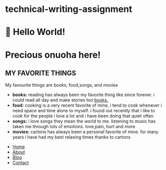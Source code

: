 # technical-writing-assignment
<!DOCTYPE html>
<html>
    <head>
        <title>AFREESTYLE</title>
        <link href=“css/style.css” type=“text/css” rel=“stylesheet” /> 
    </head>
    <body>
        <h1>👋 Hello World!</h1>
      <h1>Precious onuoha here!</h1>
    </body>
</html>
<article>
    <h1>MY FAVORITE THINGS</h1>
    <p>My favourite things are books, food,songs, and movies</p>
    <ul>
        <li><strong>books:</strong> reading has always been my favorite thing like since forever. i could read all day and make stories too <a href="#">books.</a></li>
        <li><strong>food:</strong> cooking is a very recent favorite of mine, i tend to cook whenever i need space and time alone to myself. i found out recently that i like to cook for the people i love a lot and i have been doing that quiet often</li>
        <li><strong>songs:</strong> i love songs they mean the world to me. listening to music has taken me through lots of emotions. love,pain, hurt and more</li>
        <li><strong>movies:</strong> cartons has always been a personal favorite of mine. for many years i have had my best relaxing times thanks to cartons</li>
    </ul> 
</article>
<nav>
    <ul>
        <li><a href="#">Home</a></li>
        <li><a href="#">About</a></li>
        <li><a href="#">Blog</a></li>
        <li><a href="#">Contact</a></li>
    </ul>
</nav>

